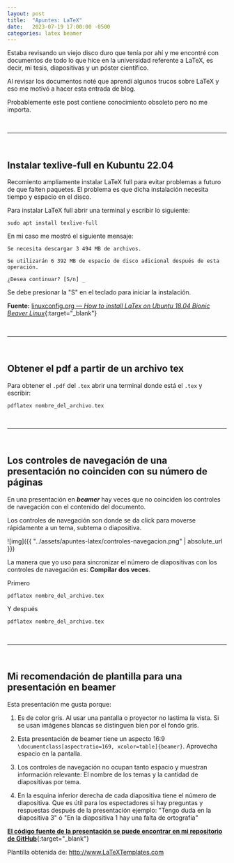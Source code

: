 ```yaml
---
layout: post
title:  "Apuntes: LaTeX"
date:   2023-07-19 17:00:00 -0500
categories: latex beamer
---
```


Estaba revisando un viejo disco duro que tenía por ahí y me encontré con documentos de todo lo que hice en la universidad referente a LaTeX, es decir, mi tesis, diapositivas y un póster científico.

Al revisar los documentos noté que aprendí algunos trucos sobre LaTeX y eso me motivó a hacer esta entrada de blog.

Probablemente este post contiene conocimiento obsoleto pero no me importa.



<br>
<hr>
<br>




## Instalar texlive-full en Kubuntu 22.04

Recomiento ampliamente instalar LaTeX full para evitar problemas a futuro de que falten paquetes. El problema es que dicha instalación necesita tiempo y espacio en el disco.

Para instalar LaTeX full abrir una terminal y escribir lo siguiente:

```
sudo apt install texlive-full
```
En mi caso me mostró el siguiente mensaje:

```
Se necesita descargar 3 494 MB de archivos.

Se utilizarán 6 392 MB de espacio de disco adicional después de esta operación.

¿Desea continuar? [S/n] _
```

Se debe presionar la "S" en el teclado para iniciar la instalación.

**Fuente:** [linuxconfig.org &mdash; *How to install LaTex on Ubuntu 18.04 Bionic Beaver Linux*](https://linuxconfig.org/how-to-install-latex-on-ubuntu-18-04-bionic-beaver-linux){:target="_blank"}



<br>
<hr>
<br>



## Obtener el pdf a partir de un archivo tex

Para obtener el `.pdf` del `.tex` abrir una terminal donde está el `.tex` y escribir:

```
pdflatex nombre_del_archivo.tex
```



<br>
<hr>
<br>



## Los controles de navegación de una presentación no coinciden con su número de páginas

En una presentación en ***beamer*** hay veces que no coinciden los controles de navegación con el contenido del documento. 

Los controles de navegación son donde se da click para moverse rápidamente a un tema, subtema o diapositiva.

![img]({{ "../assets/apuntes-latex/controles-navegacion.png" | absolute_url }})

La manera que yo uso para sincronizar el número de diapositivas con los controles de navegación es: **Compilar dos veces**.

Primero

```
pdflatex nombre_del_archivo.tex
```

Y después

```
pdflatex nombre_del_archivo.tex
```



<br>
<hr>
<br>



## Mi recomendación de plantilla para una presentación en beamer

<object data="{{ '../assets/apuntes-latex/presentacion.pdf' | absolute_url }}" width="100%" height="400" type="application/pdf"></object>

Esta presentación me gusta porque:

1. Es de color gris. Al usar una pantalla o proyector no lastima la vista. Si se usan imágenes blancas se distinguen bien por el fondo gris.

2. Esta presentación de beamer tiene un aspecto 16:9 `\documentclass[aspectratio=169, xcolor=table]{beamer}`. Aprovecha espacio en la pantalla.

3. Los controles de navegación no ocupan tanto espacio y muestran información relevante: El nombre de los temas y la cantidad de diapositivas por tema.

4. En la esquina inferior derecha de cada diapositiva tiene el número de diapositiva. Que es útil para los espectadores si hay preguntas y respuestas después de la presentación ejemplo: "Tengo duda en la diapositiva 3" ó "En la diapositiva 1 hay una falta de ortografía"

[**El código fuente de la presentación se puede encontrar en mi repositorio de GitHub**](https://github.com/JuanMX/plantillas-latex/tree/master/presentacion){:target="_blank"}

Plantilla obtenida de: http://www.LaTeXTemplates.com

